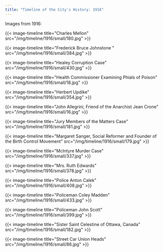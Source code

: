 ```yaml
---
title: "Timeline of the City's History: 1916"
---
```

Images from 1916:

{{< image-timeline title="Charles Mellon" src="/img/timeline/1916/small/180.jpg" >}}

{{< image-timeline title="Frederick Bruce Johnstone " src="/img/timeline/1916/small/384.jpg" >}}

{{< image-timeline title="Healey Corruption Case" src="/img/timeline/1916/small/430.jpg" >}}

{{< image-timeline title="Health Commissioner Examining Phials of Poison" src="/img/timeline/1916/small/18.jpg" >}}

{{< image-timeline title="Herbert Updike" src="/img/timeline/1916/small/354.jpg" >}}

{{< image-timeline title="John Allegrini, Friend of the Anarchist Jean Crone" src="/img/timeline/1916/small/16.jpg" >}}

{{< image-timeline title="Jury Members of the Matters Case" src="/img/timeline/1916/small/181.jpg" >}}

{{< image-timeline title="Margaret Sanger, Social Reformer and Founder of the Birth Control Movement" src="/img/timeline/1916/small/179.jpg" >}}

{{< image-timeline title="McIntyre Murder Case" src="/img/timeline/1916/small/337.jpg" >}}

{{< image-timeline title="Mrs. Ruth Edwards" src="/img/timeline/1916/small/378.jpg" >}}

{{< image-timeline title="Police Anton Calek" src="/img/timeline/1916/small/408.jpg" >}}

{{< image-timeline title="Policeman Coley Madden" src="/img/timeline/1916/small/433.jpg" >}}

{{< image-timeline title="Policeman John Scott" src="/img/timeline/1916/small/399.jpg" >}}

{{< image-timeline title="Sister Saint Celestine of Ottawa, Canada" src="/img/timeline/1916/small/182.jpg" >}}

{{< image-timeline title="Street Car Union Heads" src="/img/timeline/1916/small/86.jpg" >}}
